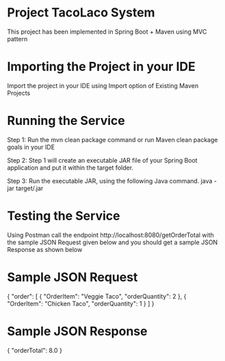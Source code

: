 # Project TacoLaco System

This project has been implemented in Spring Boot + Maven using MVC pattern

# Importing the Project in your IDE

Import the project in your IDE using Import option of Existing Maven Projects

# Running the Service
Step 1: Run the mvn clean package command or run Maven clean package goals in your IDE

Step 2: Step 1 will create an executable JAR file of your Spring Boot application and put it within the target folder.

Step 3: Run the executable JAR, using the following Java command.
java -jar target/<yourjarame>.jar

# Testing the Service
Using Postman call the endpoint http://localhost:8080/getOrderTotal with the sample JSON Request given below and you should get a sample JSON Response as shown below

# Sample JSON Request

{
    "order": [
        {
            "OrderItem": "Veggie Taco",
            "orderQuantity": 2
        },
         {
            "OrderItem": "Chicken Taco",
            "orderQuantity": 1
        }
    ]
}

# Sample JSON Response
{
    "orderTotal": 8.0
}

